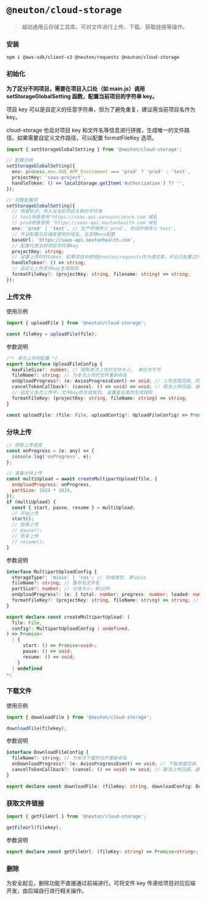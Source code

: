 # `@neuton/cloud-storage`

> 凝动通用云存储工具库。可对文件进行上传、下载、获取链接等操作。

### 安装

```
npm i @aws-sdk/client-s3 @neuton/requests @neuton/cloud-storage
```

### 初始化

**为了区分不同项目，需要在项目入口处（如 main.js）调用 setStorageGlobalSetting 函数，配置当前项目的字符串 key。**

项目 key 可以是自定义的任意字符串，但为了避免重复，建议用当前项目名作为 key。

cloud-storage 也会对项目 key 和文件名等信息进行拼接，生成唯一的文件路径。如果需要自定义文件路径，可以配置 formatFileKey 选项。

```typescript
import { setStorageGlobalSetting } from '@neuton/cloud-storage';

// 配置示例
setStorageGlobalSetting({
  env: process.env.VUE_APP_Enviroment === 'prod' ? 'prod' : 'test',
  projectKey: 'saas-project',
  handleToken: () => localStorage.getItem('Authorization') ?? '',
});

// 完整配置项
setStorageGlobalSetting({
  // 场景标识。传入与当前项目关联的字符串
  // test场景使用'https://saas-api.vansunscience.com'域名
  // prod场景使用 'https://saas-api.neutonhealth.com'域名
  env: 'prod' | 'test', // 生产环境传入'prod', 测试环境传入'test',
  // 手动配置云存储库使用的域名。会忽略env配置
  baseUrl: 'https://saas-api.neutonhealth.com',
  // 配置代表当前项目字符串key
  projectKey: string;
  // 设置上传时的token，如果项目中使用@neuton/requests作为请求库，并且已配置过token则不需要重复配置
  handleToken?: () => string;
  // 自定义上传文件key生成规则
  formatFileKey?: (projectKey: string, filename: string) => string;
});
```

### 上传文件

使用示例

```javascript
import { uploadFile } from '@neuton/cloud-storage';

const fileKey = uploadFile(file);
```

参数说明

```typescript
/** 单次上传的配置 */
export interface UploadFileConfig {
  maxFileSize?: number; // 限制本次上传的文件大小， 单位为字节
  fileName?: string; // 为本次上传的文件重新命名
  onUploadProgress?: (e: AxiosProgressEvent) => void; // 上传进度回调，同axios的onUploadProgress
  cancelTokenCallback?: (cancel: () => void) => void; // 取消上传回调，通过调用cancel()取消上传
  // 自定义本次上传中，文件key的生成规则, 会覆盖全局的生成规则
  formatFileKey: (projectKey: string, fileName: string) => string;
}

const uploadFile: (file: File, uploadConfig?: UploadFileConfig) => Promise<string | undefined>;
```

### 分块上传

```javascript
// 获取上传进度
const onProgress = (e: any) => {
  console.log('onProgress', e);
};

// 准备分块上传
const multiUpload = await createMultipartUpload(file, {
  onUploadProgress: onProgress,
  partSize: 1024 * 1024,
});
if (multiUpload) {
  const { start, pause, resume } = multiUpload;
  // 开始上传
  start();
  // 暂停上传
  // pause();
  // 恢复上传
  // resume();
}
```

参数说明

```typescript
interface MultipartUploadConfig {
  storageType?: 'minio' | 'cos'; // 存储类型, 默认cos
  fileName?: string; // 重命名文件名
  partSize?: number; // 分块大小，默认5M
  onUploadProgress?: (e: { total: number; progress: number; loaded: number }) => void; // 上传进度回调，同axios的onUploadProgress
  formatFileKey?: (projectKey: string, fileName: string) => string; // 自定义文件key生成规则
}

export declare const createMultipartUpload: (
  file: File,
  config?: MultipartUploadConfig | undefined,
) => Promise<
  | {
      start: () => Promise<void>;
      pause: () => void;
      resume: () => void;
    }
  | undefined
>;
```

### 下载文件

使用示例

```javascript
import { downloadFile } from '@neuton/cloud-storage';

downloadFile(filekey);
```

参数说明

```typescript
interface DownloadFileConfig {
  fileName?: string; // 为本次下载的文件重新命名
  onDownloadProgress?: (e: AxiosProgressEvent) => void; // 下载进度回调，同axios的onDownloadProgress
  cancelTokenCallback?: (cancel: () => void) => void; // 取消上传回调，通过调用cancel()取消上传
}

export declare const downloadFile: (fileKey: string, downloadConfig: DownloadFileConfig) => Promise<void>;
```

### 获取文件链接

```javascript
import { getFileUrl } from '@neuton/cloud-storage';

getFileUrl(filekey);
```

参数说明

```typescript
export declare const getFileUrl: (fileKey: string) => Promise<string>;
```

### 删除

为安全起见，删除功能不直接通过前端进行。可将文件 key 传递给项目对应后端开发，由后端自行进行相关操作。
